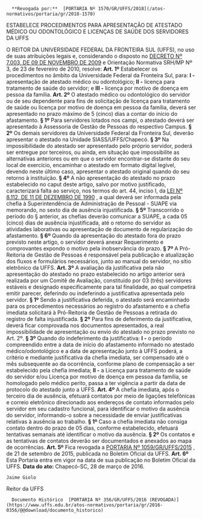       **Revogada por:**  [PORTARIA Nº 1570/GR/UFFS/2018](/atos-normativos/portaria/gr/2018-1570) 

   ESTABELECE PROCEDIMENTOS PARA APRESENTAÇÃO DE ATESTADO MÉDICO OU ODONTOLÓGICO E LICENÇAS DE SAÚDE DOS SERVIDORES DA UFFS  

 O REITOR DA UNIVERSIDADE FEDERAL DA FRONTEIRA SUL (UFFS), no uso de suas atribuições legais e, considerando o disposto no [DECRETO Nº 7.003, DE 09 DE NOVEMBRO DE 2009](http://www.planalto.gov.br/ccivil_03/_Ato2007-2010/2009/Decreto/D7003.htm)  e Orientação Normativa SRH/MP Nº 3, de 23 de fevereiro de 2010, resolve:   **Art. 1º** Estabelecer os procedimentos no âmbito da Universidade Federal da Fronteira Sul, para: **I -** apresentação de atestado médico ou odontológico; **II -** licença para tratamento de saúde do servidor; e **III -** licença por motivo de doença em pessoa da família.   **Art. 2º** O atestado médico ou odontológico do servidor ou de seu dependente para fins de solicitação de licença para tratamento de saúde ou licença por motivo de doença em pessoa da família, deverá ser apresentado no prazo máximo de 5 (cinco) dias a contar do início do afastamento. **§ 1º** Para servidores lotados nos campi, o atestado deverá ser apresentado à Assessoria de Gestão de Pessoas do respectivo Campus. **§ 2º** Os demais servidores da Universidade Federal da Fronteira Sul, deverão apresentar o atestado na Unidade SIASS/UFFS/Chapecó. **§ 3º** Na impossibilidade do atestado ser apresentado pelo próprio servidor, poderá ser entregue por terceiros, ou ainda, em situação que impossibilite as alternativas anteriores ou em que o servidor encontrar-se distante do seu local de exercício, encaminhar o atestado em formato digital legível, devendo neste último caso, apresentar o atestado original quando do seu retorno à instituição. **§ 4º** A não apresentação do atestado no prazo estabelecido no caput deste artigo, salvo por motivo justificado, caracterizará falta ao serviço, nos termos do art. 44, inciso I, da [LEI Nº 8.112, DE 11 DE DEZEMBRO DE 1990](http://www.planalto.gov.br/ccivil_03/leis/l8112cons.htm)  , a qual deverá ser informada pela chefia à Superintendência de Administração de Pessoal - SUAPE via memorando, no sexto dia de ausência injustificada. **§ 5º** Transcorrido o período do § anterior, as chefias deverão comunicar a SUAPE, a cada 05 (cinco) dias de ausência injustificada, até o retorno do servidor as atividades laborativas ou apresentação de documento de regularização do afastamento. **§ 6º** Quando da apresentação do atestado fora do prazo previsto neste artigo, o servidor deverá anexar Requerimento e comprovantes expondo o motivo pela inobservância do prazo. **§ 7º** A Pró-Reitoria de Gestão de Pessoas é responsável pela publicação e atualização dos fluxos e formulários necessários, junto ao manual do servidor, no sítio eletrônico da UFFS.   **Art. 3º** A avaliação da justificativa pela não apresentação do atestado no prazo estabelecido no artigo anterior será realizada por um Comitê de Avaliação, constituído por 03 (três) servidores estáveis e designado especificamente para tal finalidade, ao qual competirá emitir parecer, deferindo ou indeferindo a justificativa apresentada pelo servidor. **§ 1º** Sendo a justificativa deferida, o atestado será encaminhado para os procedimentos necessários ao registro do afastamento e a chefia imediata solicitará à Pró-Reitoria de Gestão de Pessoas a retirada do registro de falta injustificada. **§ 2º** Para fins de deferimento da justificativa, deverá ficar comprovada nos documentos apresentados, a real impossibilidade de apresentação ou envio do atestado no prazo previsto no Art. 2º. **§ 3º** Quando do indeferimento da justificativa: **I -** o período compreendido entre a data de início do afastamento informado no atestado médico/odontológico e a data de apresentação junto à UFFS poderá, a critério e mediante justificativa da chefia imediata, ser compensado até o mês subsequente ao da ocorrência, conforme plano de compensação a ser estabelecido pela chefia imediata; **II -** a Licença para tratamento de saúde do servidor e/ou Licença por motivo de doença em pessoa da família, se homologado pelo médico perito, passa a ter vigência a partir da data de protocolo do atestado junto a UFFS.   **Art. 4º** A chefia imediata, após o terceiro dia de ausência, efetuará contatos por meio de ligações telefônicas e correio eletrônico direcionado aos endereços de contato informados pelo servidor em seu cadastro funcional, para identificar o motivo da ausência do servidor, informando-o sobre a necessidade de enviar justificativas relativas à ausência ao trabalho. **§ 1º** Caso a chefia imediata não consiga contato dentro do prazo de 05 dias, conforme estabelecido, efetuará tentativas semanais até identificar o motivo da ausência. **§ 2º** Os contatos e as tentativas de contatos deverão ser documentados e anexados ao mapa de ocorrências.   **Art. 5º** Fica revogada a [PORTARIA Nº 1059/GR/UFFS/2015](https://www.uffs.edu.br/atos-normativos/portaria/gr/2015-1059)  , de 21 de setembro de 2015, publicada no Boletim Oficial da UFFS.   **Art. 6º** Esta Portaria entra em vigor na data de sua publicação no Boletim Oficial da UFFS.      **Data do ato:** Chapecó-SC, 28 de março de 2016.   
 

    Jaime Giolo   
 Reitor da UFFS 

      Documento Histórico  [PORTARIA Nº 356/GR/UFFS/2016 (REVOGADA)](https://www.uffs.edu.br/atos-normativos/portaria/gr/2016-0356/@@download/documento_historico)     
      